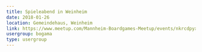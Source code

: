 ```yaml
---
title: Spieleabend in Weinheim 
date: 2018-01-26
location: Gemeindehaus, Weinheim
link: https://www.meetup.com/Mannheim-Boardgames-Meetup/events/nkrcdpyxcbjc/
usergroup: bogama
type: usergroup
---
```

